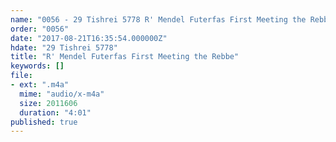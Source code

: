 ```yaml
---
name: "0056 - 29 Tishrei 5778 R' Mendel Futerfas First Meeting the Rebbe"
order: "0056"
date: "2017-08-21T16:35:54.000000Z"
hdate: "29 Tishrei 5778"
title: "R' Mendel Futerfas First Meeting the Rebbe"
keywords: []
file:
- ext: ".m4a"
  mime: "audio/x-m4a"
  size: 2011606
  duration: "4:01"
published: true
---
```


